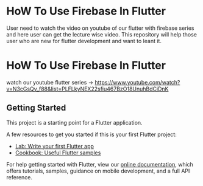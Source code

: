 # HoW To Use Firebase In Flutter

User need to watch the video on youtube of our flutter with firebase series and here user can get the lecture wise video.
This repository will help those user who are new for flutter development and want to leant it.

# HoW To Use Firebase In Flutter

watch our youtube flutter series -> https://www.youtube.com/watch?v=N3cGsQv_f88&list=PLFLkyNEX22sfiu467BzO18UnuhBdCiDnK

## Getting Started

This project is a starting point for a Flutter application.

A few resources to get you started if this is your first Flutter project:

- [Lab: Write your first Flutter app](https://flutter.dev/docs/get-started/codelab)
- [Cookbook: Useful Flutter samples](https://flutter.dev/docs/cookbook)

For help getting started with Flutter, view our
[online documentation](https://flutter.dev/docs), which offers tutorials,
samples, guidance on mobile development, and a full API reference.
